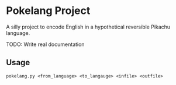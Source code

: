 # Pokelang Project

A silly project to encode English in a hypothetical reversible Pikachu language.

TODO: Write real documentation

## Usage

```shell
pokelang.py <from_language> <to_langauge> <infile> <outfile>
```
